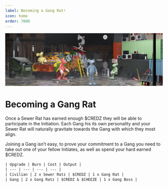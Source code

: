 ```yaml
---
label: Becoming a Gang Rat!
icon: home
order: 7000
---
```


![](../static/banner2.png)

# Becoming a Gang Rat

Once a Sewer Rat has earned enough $CREDZ they will be able to participate in the Initiation. Each Gang his its own personality and your Sewer Rat will naturally gravitate towards the Gang with which they most align.

Joining a Gang isn’t easy, to prove your commitment to a Gang you need to take out one of your fellow Initiates, as well as spend your hard earned $CREDZ.
    
    | Upgrade | Burn | Cost | Output |
    | --- | --- | --- | --- |
    | Civilian | 2 x Sewer Ratz | $CREDZ | 1 x Gang Rat |
    | Gang | 2 x Gang Ratz | $CREDZ & $CHEEZE | 1 x Gang Boss |
